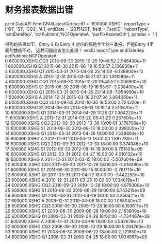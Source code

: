 # 财务报表数据出错

print DataAPI.FdmtCFAllLatestGet(secID = '600000.XSHG', reportType = ['Q1', 'S1', 'CQ3', 'A'], endDate = '20151201',
field = ['secID', 'reportType', 'endDateRep', 'actPubtime','NCFOperateA', 'purFixAssetsOth'], pandas = '1')

得到的结果如下。Entry 0 和 Entry 4 对应的都是今年的三季报，但是Entry 4里面的数值不对。
这种问题应该怎么处理？
          secID reportType  endDateRep           actPubtime   NCFOperateA  \
0   600000.XSHG        CQ3  2015-09-30  2015-10-29 19:48:52  2.946430e+11   
1   600000.XSHG         S1  2015-06-30  2015-08-19 16:53:57  2.106930e+11   
2   600000.XSHG         Q1  2015-03-31  2015-04-29 23:14:08 -8.138900e+10   
3   600000.XSHG          A  2014-12-31  2015-03-18 21:07:34  1.911580e+11   
4   600000.XSHG        CQ3  2015-09-30  2015-10-29 19:48:52  5.006900e+10   
5   600000.XSHG         S1  2015-06-30  2015-08-19 16:53:57 -3.038400e+10   
6   600000.XSHG         Q1  2015-03-31  2015-04-29 23:14:08 -7.954900e+10   
7   600000.XSHG          A  2014-12-31  2015-03-18 21:07:34  3.084060e+11   
8   600000.XSHG        CQ3  2014-09-30  2014-10-30 18:53:00  2.724320e+11   
9   600000.XSHG         S1  2014-06-30  2014-08-13 18:19:14  2.513670e+11   
10  600000.XSHG         Q1  2014-03-31  2014-04-29 17:26:07  1.004220e+11   
11  600000.XSHG          A  2013-12-31  2014-03-20 08:43:22  9.257800e+10   
12  600000.XSHG        CQ3  2013-09-30  2013-10-30 18:00:01  3.176700e+10   
13  600000.XSHG         S1  2013-06-30  2013-08-13 18:00:00  2.099000e+10   
14  600000.XSHG         Q1  2013-03-31  2013-04-26 18:00:00  7.539800e+10   
15  600000.XSHG          A  2012-12-31  2013-03-13 18:00:00  1.897780e+11   
16  600000.XSHG        CQ3  2012-09-30  2012-10-30 18:00:00  3.374046e+10   
17  600000.XSHG         S1  2012-06-30  2012-08-14 18:00:00  9.751301e+09   
18  600000.XSHG         Q1  2012-03-31  2012-04-27 18:00:00  4.010132e+10   
19  600000.XSHG          A  2011-12-31  2012-03-15 18:00:00 -5.507004e+09   
20  600000.XSHG        CQ3  2011-09-30  2011-10-28 18:00:00 -2.018296e+10   
21  600000.XSHG         S1  2011-06-30  2011-08-15 18:00:00 -2.781711e+10   
22  600000.XSHG         Q1  2011-03-31  2011-04-27 18:00:00 -7.442253e+10   
23  600000.XSHG          A  2010-12-31  2011-03-29 18:00:00  1.034819e+11   
24  600000.XSHG        CQ3  2010-09-30  2010-10-28 18:00:00  4.079309e+10   
25  600000.XSHG         S1  2010-06-30  2010-08-29 18:00:00  6.743215e+09   
26  600000.XSHG         Q1  2010-03-31  2010-04-29 18:00:00  3.350421e+10   
27  600000.XSHG          A  2009-12-31  2010-04-06 18:00:00  1.055040e+11   
28  600000.XSHG        CQ3  2009-09-30  2009-10-28 18:00:00  6.193611e+10   
29  600000.XSHG         S1  2009-06-30  2009-08-28 18:00:00  2.183609e+10   
30  600000.XSHG         Q1  2009-03-31  2009-04-29 18:00:00 -4.734467e+09   
31  600000.XSHG          A  2008-12-31  2009-04-09 18:00:00  5.542678e+10   
32  600000.XSHG        CQ3  2008-09-30  2008-10-29 18:00:00  5.294763e+10   
33  600000.XSHG         S1  2008-06-30  2008-08-22 18:00:00  2.721950e+10   
34  600000.XSHG         Q1  2008-03-31  2008-04-25 18:00:00  7.034567e+09 
